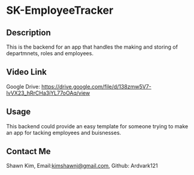 # SK-EmployeeTracker

## Description

This is the backend for an app that handles the making and storing of departmnets, roles and employees.

## Video Link

Google Drive: https://drive.google.com/file/d/138zmw5V7-IvVX23_hRrCHa3iYL77oOAq/view

## Usage

This backend could provide an easy template for someone trying to make an app for tacking employees and buisnesses.

## Contact Me

Shawn Kim, Email:kimshawnj@gmail.com, Github: Ardvark121
